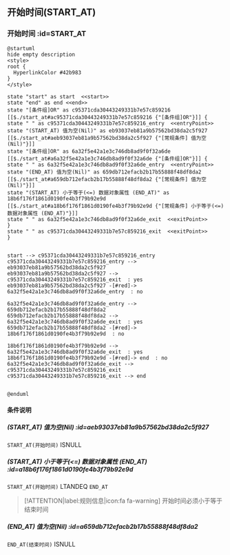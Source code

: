## 开始时间(START_AT) <!-- {docsify-ignore-all} -->

   

### 开始时间 :id=START_AT

```plantuml
@startuml
hide empty description
<style>
root {
  HyperlinkColor #42b983
}
</style>

state "start" as start  <<start>>
state "end" as end <<end>>
state "[条件组]OR" as c95371cda30443249331b7e57c859216 [[$./start_at#ac95371cda30443249331b7e57c859216 {"[条件组]OR"}]] {
state " " as c95371cda30443249331b7e57c859216_entry  <<entryPoint>>
state "(START_AT) 值为空(Nil)" as eb93037eb81a9b57562bd38da2c5f927 [[$./start_at#aeb93037eb81a9b57562bd38da2c5f927 {"[常规条件] 值为空(Nil)"}]]
state "[条件组]OR" as 6a32f5e42a1e3c746db8ad9f0f32a6de [[$./start_at#a6a32f5e42a1e3c746db8ad9f0f32a6de {"[条件组]OR"}]] {
state " " as 6a32f5e42a1e3c746db8ad9f0f32a6de_entry  <<entryPoint>>
state "(END_AT) 值为空(Nil)" as 659db712efacb2b17b55888f48df8da2 [[$./start_at#a659db712efacb2b17b55888f48df8da2 {"[常规条件] 值为空(Nil)"}]]
state "(START_AT) 小于等于(<=) 数据对象属性 (END_AT)" as 18b6f176f1861d0190fe4b3f79b92e9d [[$./start_at#a18b6f176f1861d0190fe4b3f79b92e9d {"[常规条件] 小于等于(<=) 数据对象属性 (END_AT)"}]]
state " " as 6a32f5e42a1e3c746db8ad9f0f32a6de_exit  <<exitPoint>>
}
state " " as c95371cda30443249331b7e57c859216_exit  <<exitPoint>>
}


start --> c95371cda30443249331b7e57c859216_entry 
c95371cda30443249331b7e57c859216_entry --> eb93037eb81a9b57562bd38da2c5f927 
eb93037eb81a9b57562bd38da2c5f927 --> c95371cda30443249331b7e57c859216_exit  : yes
eb93037eb81a9b57562bd38da2c5f927 -[#red]-> 6a32f5e42a1e3c746db8ad9f0f32a6de_entry  : no

6a32f5e42a1e3c746db8ad9f0f32a6de_entry --> 659db712efacb2b17b55888f48df8da2 
659db712efacb2b17b55888f48df8da2 --> 6a32f5e42a1e3c746db8ad9f0f32a6de_exit  : yes
659db712efacb2b17b55888f48df8da2 -[#red]-> 18b6f176f1861d0190fe4b3f79b92e9d  : no

18b6f176f1861d0190fe4b3f79b92e9d --> 6a32f5e42a1e3c746db8ad9f0f32a6de_exit  : yes
18b6f176f1861d0190fe4b3f79b92e9d -[#red]-> end  : no
6a32f5e42a1e3c746db8ad9f0f32a6de_exit --> c95371cda30443249331b7e57c859216_exit 
c95371cda30443249331b7e57c859216_exit --> end 


@enduml
```

#### 条件说明

##### (START_AT) 值为空(Nil) :id=aeb93037eb81a9b57562bd38da2c5f927



`START_AT(开始时间)` ISNULL 

##### (START_AT) 小于等于(<=) 数据对象属性 (END_AT) :id=a18b6f176f1861d0190fe4b3f79b92e9d



`START_AT(开始时间)` LTANDEQ  `END_AT`

> [!ATTENTION|label:规则信息|icon:fa fa-warning]
> 开始时间必须小于等于结束时间


##### (END_AT) 值为空(Nil) :id=a659db712efacb2b17b55888f48df8da2



`END_AT(结束时间)` ISNULL 






